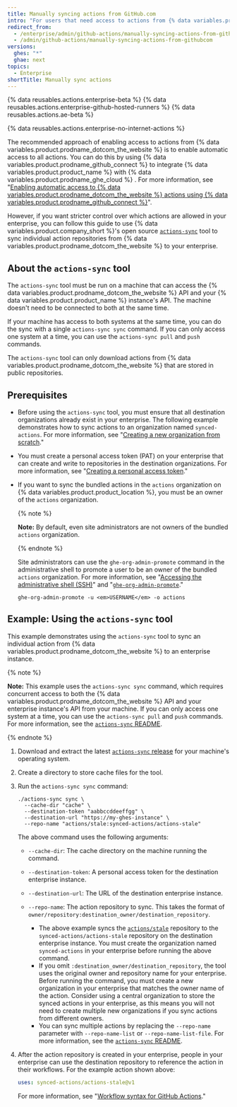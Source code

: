 ```yaml
---
title: Manually syncing actions from GitHub.com
intro: "For users that need access to actions from {% data variables.product.prodname_dotcom_the_website %}, you can sync specific actions to your enterprise."
redirect_from:
  - /enterprise/admin/github-actions/manually-syncing-actions-from-githubcom
  - /admin/github-actions/manually-syncing-actions-from-githubcom
versions:
  ghes: "*"
  ghae: next
topics:
  - Enterprise
shortTitle: Manually sync actions
---
```


{% data reusables.actions.enterprise-beta %}
{% data reusables.actions.enterprise-github-hosted-runners %}
{% data reusables.actions.ae-beta %}

{% data reusables.actions.enterprise-no-internet-actions %}

The recommended approach of enabling access to actions from {% data variables.product.prodname_dotcom_the_website %} is to enable automatic access to all actions. You can do this by using {% data variables.product.prodname_github_connect %} to integrate {% data variables.product.product_name %} with {% data variables.product.prodname_ghe_cloud %} . For more information, see "[Enabling automatic access to {% data variables.product.prodname_dotcom_the_website %} actions using {% data variables.product.prodname_github_connect %}](/enterprise/admin/github-actions/enabling-automatic-access-to-githubcom-actions-using-github-connect)".

However, if you want stricter control over which actions are allowed in your enterprise, you can follow this guide to use {% data variables.product.company_short %}'s open source [`actions-sync`](https://github.com/actions/actions-sync) tool to sync individual action repositories from {% data variables.product.prodname_dotcom_the_website %} to your enterprise.

## About the `actions-sync` tool

The `actions-sync` tool must be run on a machine that can access the {% data variables.product.prodname_dotcom_the_website %} API and your {% data variables.product.product_name %} instance's API. The machine doesn't need to be connected to both at the same time.

If your machine has access to both systems at the same time, you can do the sync with a single `actions-sync sync` command. If you can only access one system at a time, you can use the `actions-sync pull` and `push` commands.

The `actions-sync` tool can only download actions from {% data variables.product.prodname_dotcom_the_website %} that are stored in public repositories.

## Prerequisites

- Before using the `actions-sync` tool, you must ensure that all destination organizations already exist in your enterprise. The following example demonstrates how to sync actions to an organization named `synced-actions`. For more information, see "[Creating a new organization from scratch](/organizations/collaborating-with-groups-in-organizations/creating-a-new-organization-from-scratch)."
- You must create a personal access token (PAT) on your enterprise that can create and write to repositories in the destination organizations. For more information, see "[Creating a personal access token](/github/authenticating-to-github/creating-a-personal-access-token)."
- If you want to sync the bundled actions in the `actions` organization on {% data variables.product.product_location %}, you must be an owner of the `actions` organization.

  {% note %}

  **Note:** By default, even site administrators are not owners of the bundled `actions` organization.

  {% endnote %}

  Site administrators can use the `ghe-org-admin-promote` command in the administrative shell to promote a user to be an owner of the bundled `actions` organization. For more information, see "[Accessing the administrative shell (SSH)](/admin/configuration/accessing-the-administrative-shell-ssh)" and "[`ghe-org-admin-promote`](/admin/configuration/command-line-utilities#ghe-org-admin-promote)."

  ```shell
  ghe-org-admin-promote -u <em>USERNAME</em> -o actions
  ```

## Example: Using the `actions-sync` tool

This example demonstrates using the `actions-sync` tool to sync an individual action from {% data variables.product.prodname_dotcom_the_website %} to an enterprise instance.

{% note %}

**Note:** This example uses the `actions-sync sync` command, which requires concurrent access to both the {% data variables.product.prodname_dotcom_the_website %} API and your enterprise instance's API from your machine. If you can only access one system at a time, you can use the `actions-sync pull` and `push` commands. For more information, see the [`actions-sync` README](https://github.com/actions/actions-sync#not-connected-instances).

{% endnote %}

1. Download and extract the latest [`actions-sync` release](https://github.com/actions/actions-sync/releases) for your machine's operating system.
1. Create a directory to store cache files for the tool.
1. Run the `actions-sync sync` command:

   ```shell
   ./actions-sync sync \
     --cache-dir "cache" \
     --destination-token "aabbccddeeffgg" \
     --destination-url "https://my-ghes-instance" \
     --repo-name "actions/stale:synced-actions/actions-stale"
   ```

   The above command uses the following arguments:

   - `--cache-dir`: The cache directory on the machine running the command.
   - `--destination-token`: A personal access token for the destination enterprise instance.
   - `--destination-url`: The URL of the destination enterprise instance.
   - `--repo-name`: The action repository to sync. This takes the format of `owner/repository:destination_owner/destination_repository`.

     - The above example syncs the [`actions/stale`](https://github.com/actions/stale) repository to the `synced-actions/actions-stale` repository on the destination enterprise instance. You must create the organization named `synced-actions` in your enterprise before running the above command.
     - If you omit `:destination_owner/destination_repository`, the tool uses the original owner and repository name for your enterprise. Before running the command, you must create a new organization in your enterprise that matches the owner name of the action. Consider using a central organization to store the synced actions in your enterprise, as this means you will not need to create multiple new organizations if you sync actions from different owners.
     - You can sync multiple actions by replacing the `--repo-name` parameter with `--repo-name-list` or `--repo-name-list-file`. For more information, see the [`actions-sync` README](https://github.com/actions/actions-sync#actions-sync).

1. After the action repository is created in your enterprise, people in your enterprise can use the destination repository to reference the action in their workflows. For the example action shown above:

   ```yaml
   uses: synced-actions/actions-stale@v1
   ```

   For more information, see "[Workflow syntax for GitHub Actions](/actions/reference/workflow-syntax-for-github-actions#jobsjob_idstepsuses)."
